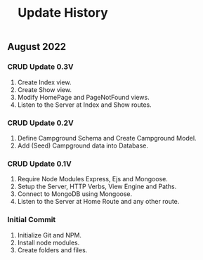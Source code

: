 <div id="user-content-toc">
  <ul>
    <summary><h1 style="display: inline-block;">Update History</h1></summary>
  </ul>
</div>

## August 2022

### CRUD Update 0.3V

1. Create Index view.
2. Create Show view.
3. Modify HomePage and PageNotFound views.
4. Listen to the Server at Index and Show routes.

### CRUD Update 0.2V

1. Define Campground Schema and Create Campground Model.
2. Add (Seed) Campground data into Database. 

### CRUD Update 0.1V

1. Require Node Modules Express, Ejs and Mongoose.
2. Setup the Server, HTTP Verbs, View Engine and Paths.
3. Connect to MongoDB using Mongoose.
4. Listen to the Server at Home Route and any other route.

### Initial Commit

1. Initialize Git and NPM.
2. Install node modules.
3. Create folders and files.